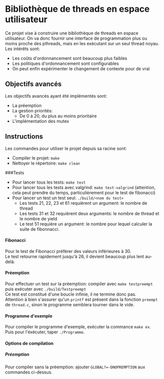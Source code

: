 Bibliothèque de threads en espace utilisateur
==============================================

Ce projet vise à construire une bibliothèque de threads en espace utilisateur. On va donc fournir une interface de programmation plus ou moins proche des pthreads, mais en les exécutant sur un seul thread noyau. Les intérêts sont:

   * Les coûts d'ordonnancement sont beaucoup plus faibles
   * Les politiques d'ordonnancement sont configurables
   * On peut enfin expérimenter le changement de contexte pour de vrai

Objectifs avancés
------------------------

Les objectifs avancés ayant été implémentés sont:

 - La préemption
 - La gestion priorités:
	 - De 0 à 20, du plus au moins prioritaire
 - L'implémentation des mutex

Instructions 
-----------------
Les commandes pour utiliser le projet depuis sa racine sont:

 - Compiler le projet: `make`
 - Nettoyer le répertoire: `make clean`

###Tests

- Pour lancer tous les tests: `make test`
- Pour lancer tous les tests avec valgrind: `make test-valgrind` (attention, cela peut prendre du temps, particulièrement pour le test de fibonacci)
- Pour lancer un test un test seul: `./build/<nom du test>`
  - Les tests 21, 22, 23 et 61 requièrent un argument: le nombre de thread
  - Les tests 31 et 32 requièrent deux arguments: le nombre de thread et le nombre de yield
  - Le test 51 requière un argument: le nombre pour lequel calculer la suite de fibonnacci.

#### Fibonacci
Pour le test de Fibonacci préférer des valeurs inférieures à 30. <br>
Le test retourne rapidement jusqu'à 26, il devient beaucoup plus lent au-delà.

#### Préemption

Pour effectuer un test sur la préemption: compiler avec `make testpreempt` puis exécuter avec `./build/Testpreempt` <br>
Ce test est constitué d'une boucle infinie, il ne termine donc pas. <br>
Attention à bien s'assurer qu'un `printf` est présent dans la fonction `preempt` de `thread.c`, sinon le programme semblera tourner dans le vide.

#### Programme d'exemple

Pour compiler le programme d'exemple, exécuter la commance `make ex`. <br>
Puis pour l'éxécuter, taper `./Programme`.

#### Options de compilation

##### Préemption

Pour compiler sans la préemption: ajouter `GLOBAL?=-DNOPREMPTION` aux commandes ci-dessus.
